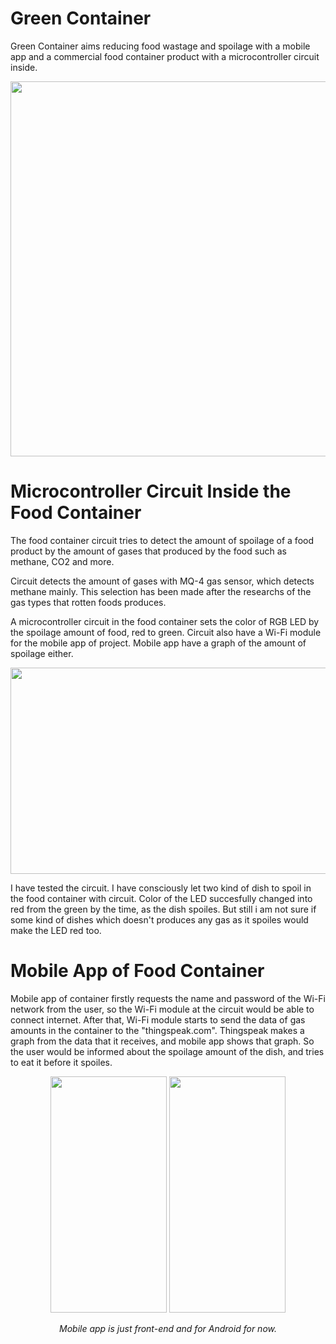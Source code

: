 # Green Container

  Green Container aims reducing food wastage and spoilage with a mobile app and a commercial food container product with a microcontroller circuit inside.
  
  <p align="center">
  <img width="900" height="600" src="https://i.imgur.com/LuPSUeP.png[/img]">
</p>

# Microcontroller Circuit Inside the Food Container
  The food container circuit tries to detect the amount of spoilage of a food product by the amount of gases that produced by the food such as methane, CO2 and more.
  
  Circuit detects the amount of gases with MQ-4 gas sensor, which detects methane mainly. This selection has been made after the researchs of the gas types that rotten foods produces.

  A microcontroller circuit in the food container sets the color of RGB LED by the spoilage amount of food, red to green. Circuit also have a Wi-Fi module for the mobile app of project. Mobile app have a graph of the amount of spoilage either.


<p align="center">
  <img width="720" height="330" src="https://i.imgur.com/5AzL1vC.png[/img]">
</p>

  I have tested the circuit. I have consciously let two kind of dish to spoil in the food container with circuit. Color of the LED succesfully changed into red from the green by the time, as the dish spoiles. But still i am not sure if some kind of dishes which doesn't produces any gas as it spoiles would make the LED red too.
  
# Mobile App of Food Container

  Mobile app of container firstly requests the name and password of the Wi-Fi network from the user, so the Wi-Fi module at the circuit would be able to connect internet. After that, Wi-Fi module starts to send the data of gas amounts in the container to the "thingspeak.com". Thingspeak makes a graph from the data that it receives, and mobile app shows that graph. 
  So the user would be informed about the spoilage amount of the dish, and tries to eat it before it spoiles. 
  


<p align="center">
  <img width="186" height="378" src="https://i.imgur.com/qucnyZj.png[/img]">
  <img width="186" height="378" src="https://i.imgur.com/dGAX6HA.png[/img]">
</p>

<p align="center">
  <i>
  Mobile app is just front-end and for Android for now.
  <i>
</p> 
